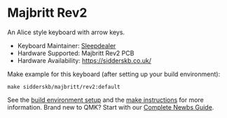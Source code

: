 # Majbritt Rev2

An Alice style keyboard with arrow keys. 

* Keyboard Maintainer: [Sleepdealer](https://github.com/[Sleepdealer])
* Hardware Supported: Majbritt Rev2 PCB
* Hardware Availability: https://sidderskb.co.uk/

Make example for this keyboard (after setting up your build environment):

    make sidderskb/majbritt/rev2:default

See the [build environment setup](https://docs.qmk.fm/#/getting_started_build_tools) and the [make instructions](https://docs.qmk.fm/#/getting_started_make_guide) for more information. Brand new to QMK? Start with our [Complete Newbs Guide](https://docs.qmk.fm/#/newbs).
